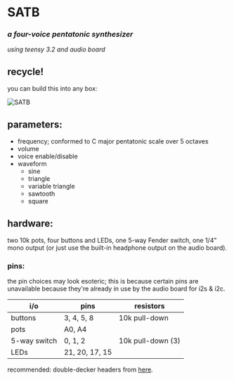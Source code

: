 # SATB #
### _a four-voice pentatonic synthesizer_ ###
_using teensy 3.2 and audio board_     

## recycle! ##
you can build this into any box:

![SATB](https://github.com/dallinw/SATB/blob/master/SATB.jpg)


## parameters: ##
* frequency; conformed to C major pentatonic scale over 5 octaves
* volume
* voice enable/disable
* waveform 
  * sine
  * triangle
  * variable triangle
  * sawtooth
  * square

## hardware: ##
two 10k pots, four buttons and LEDs, one 5-way Fender switch, one 1/4" mono output (or just use the built-in headphone output on the audio board).

### pins: ###

the pin choices may look esoteric; this is because certain pins are unavailable because they're already in use by the audio board for i2s & i2c.


i/o           | pins            | resistors
------------- | ----------------| -----------------
buttons       | 3, 4, 5, 8      | 10k pull-down
pots          | A0, A4          |
5-way switch  | 0, 1, 2         | 10k pull-down (3)
LEDs          | 21, 20, 17, 15  | 


recommended: double-decker headers from [here](https://www.pjrc.com/store/header_14x1_d.html "PJRC store"). 






